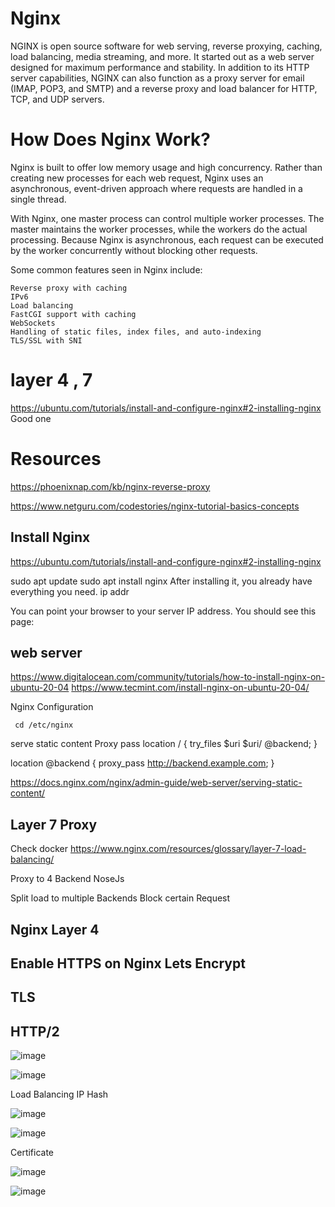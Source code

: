 # Nginx
NGINX is open source software for web serving, reverse proxying, caching, load balancing, media streaming, and more. It started out as a web server designed for maximum performance and stability. In addition to its HTTP server capabilities, NGINX can also function as a proxy server for email (IMAP, POP3, and SMTP) and a reverse proxy and load balancer for HTTP, TCP, and UDP servers.







# How Does Nginx Work?

Nginx is built to offer low memory usage and high concurrency. Rather than creating new processes for each web request, Nginx uses an asynchronous, event-driven approach where requests are handled in a single thread.

With Nginx, one master process can control multiple worker processes. The master maintains the worker processes, while the workers do the actual processing. Because Nginx is asynchronous, each request can be executed by the worker concurrently without blocking other requests.

Some common features seen in Nginx include:

    Reverse proxy with caching
    IPv6
    Load balancing
    FastCGI support with caching
    WebSockets
    Handling of static files, index files, and auto-indexing
    TLS/SSL with SNI



# layer 4 , 7




https://ubuntu.com/tutorials/install-and-configure-nginx#2-installing-nginx  Good one



# Resources
https://phoenixnap.com/kb/nginx-reverse-proxy


https://www.netguru.com/codestories/nginx-tutorial-basics-concepts




## Install Nginx
https://ubuntu.com/tutorials/install-and-configure-nginx#2-installing-nginx

sudo apt update
sudo apt install nginx
After installing it, you already have everything you need.
      ip addr

You can point your browser to your server IP address. You should see this page:









## web server 
https://www.digitalocean.com/community/tutorials/how-to-install-nginx-on-ubuntu-20-04 
https://www.tecmint.com/install-nginx-on-ubuntu-20-04/


Nginx Configuration

     cd /etc/nginx


serve static content
 Proxy pass 
location / {
    try_files $uri $uri/ @backend;
}

location @backend {
    proxy_pass http://backend.example.com;
}


https://docs.nginx.com/nginx/admin-guide/web-server/serving-static-content/

## Layer 7 Proxy 
Check docker 
https://www.nginx.com/resources/glossary/layer-7-load-balancing/



Proxy to 4 Backend NoseJs



 
Split load to multiple Backends 
Block certain Request
## Nginx Layer 4 
## Enable HTTPS on Nginx Lets Encrypt
## TLS 
## HTTP/2











![image](https://user-images.githubusercontent.com/46167070/117737957-350ec480-b1fb-11eb-9f9a-13380644ea0f.png)








![image](https://user-images.githubusercontent.com/46167070/117738014-58d20a80-b1fb-11eb-8837-c72e763d4fac.png)




Load Balancing IP Hash





![image](https://user-images.githubusercontent.com/46167070/117774619-0237f100-b23a-11eb-9299-a4cc04abe173.png)

![image](https://user-images.githubusercontent.com/46167070/117774839-2d224500-b23a-11eb-9c35-0f02b40eec21.png)


Certificate

![image](https://user-images.githubusercontent.com/46167070/117781932-71651380-b241-11eb-8ecf-69a4a28fdc74.png)






![image](https://user-images.githubusercontent.com/46167070/117784053-6d39f580-b243-11eb-9667-8ecadbeb67a5.png)






